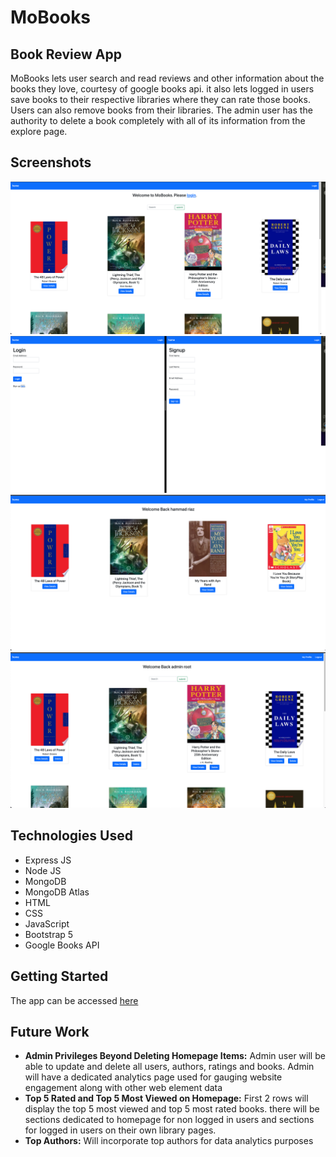 # **MoBooks**

## Book Review App

MoBooks lets user search and read reviews and other information about the books they love, courtesy of google books api. it also lets logged in users save books to their respective libraries where they can rate those books. Users can also remove books from their libraries. The admin user has the authority to delete a book completely with all of its information from the explore page.

## Screenshots

![Explore Page](./screenshots/explore_page.png)
![Login and Signup](./screenshots/login_signup.png)
![User Library](./screenshots/user_library.png)
![Admin](./screenshots/admin.png)

## Technologies Used

- Express JS
- Node JS
- MongoDB
- MongoDB Atlas
- HTML
- CSS
- JavaScript
- Bootstrap 5
- Google Books API

## Getting Started

The app can be accessed [here](https://mobooks.herokuapp.com/)

## Future Work

- **Admin Privileges Beyond Deleting Homepage Items:**
Admin user will be able to update and delete all users, authors, ratings and books. Admin will have a dedicated analytics page used for gauging website engagement along with other web element data
- **Top 5 Rated and Top 5 Most Viewed on Homepage:**
First 2 rows will display the top 5 most viewed and top 5 most rated books. there will be sections dedicated to homepage for non logged in users and sections for logged in users on their own library pages.
- **Top Authors:**
Will incorporate top authors for data analytics purposes